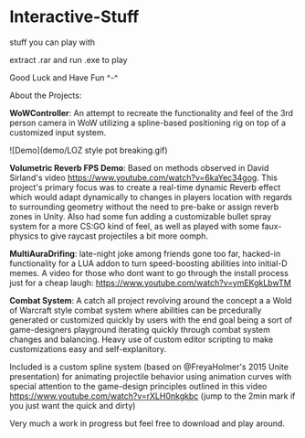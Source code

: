 # Interactive-Stuff
stuff you can play with

extract .rar and run .exe to play

Good Luck and Have Fun ^-^


About the Projects:

**WoWController**:
An attempt to recreate the functionality and feel of the 3rd person camera in WoW utilizing a spline-based positioning rig on top of a customized input system.

![Demo](demo/LOZ style pot breaking.gif)

**Volumetric Reverb FPS Demo**:
Based on methods observed in David Sirland's video https://www.youtube.com/watch?v=6kaYec34gog.
This project's primary focus was to create a real-time dynamic Reverb effect which would adapt dynamically to 
changes in players location with regards to surrounding geometry without the need to pre-bake or assign reverb zones in Unity.
Also had some fun adding a customizable bullet spray system for a more CS:GO kind of feel, as well as played with some faux-physics to give raycast projectiles a bit more oomph.

**MultiAuraDrifing**:
late-night joke among friends gone too far, hacked-in functionality for a LUA addon to turn speed-boosting abilities into initial-D memes. A video for those who dont want to go through the install process just for a cheap laugh: https://www.youtube.com/watch?v=ymEKgkLbwTM

**Combat System**:
A catch all project revolving around the concept a a Wold of Warcraft style combat system where abilities can be prcedurally generated or customized quickly by users with the end goal being a sort of game-designers playground iterating quickly through combat system changes and balancing. Heavy use of custom editor scripting to make customizations easy and self-explanitory.

Included is a custom spline system (based on @FreyaHolmer's 2015 Unite presentation) for animating projectile behavior using animation curves with special attention to the game-design principles outlined in this video https://www.youtube.com/watch?v=rXLH0nkgkbc (jump to the 2min mark if you just want the quick and dirty)

Very much a work in progress but feel free to download and play around.












